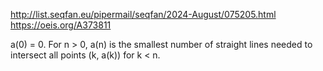
http://list.seqfan.eu/pipermail/seqfan/2024-August/075205.html
https://oeis.org/A373811

a(0) = 0. For n > 0, a(n) is the smallest number of straight lines needed
to intersect all points (k, a(k)) for k < n.
